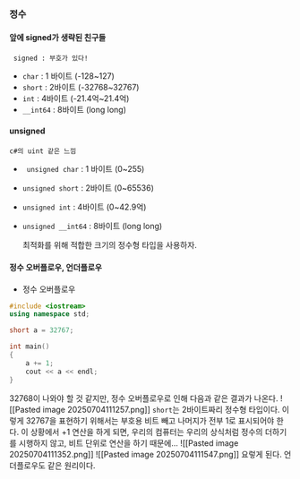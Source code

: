 ### 정수

#### 앞에 signed가 생략된 친구들
	 signed : 부호가 있다!
- `char` : 1 바이트 (-128~127)
- `short` : 2바이트 (-32768~32767)
-  `int` : 4바이트 (-21.4억~21.4억)
- `__int64` : 8바이트 (long long) 

#### unsigned
	c#의 uint 같은 느낌
- ` unsigned char` : 1 바이트 (0~255)
- `unsigned short` : 2바이트 (0~65536)
-  `unsigned int` : 4바이트 (0~42.9억)
- `unsigned __int64` : 8바이트 (long long)

	최적화를 위해 적합한 크기의 정수형 타입을 사용하자.

#### 정수 오버플로우, 언더플로우
- 정수 오버플로우
```cpp
#include <iostream>
using namespace std;

short a = 32767;

int main()
{
    a += 1;
    cout << a << endl;
}
```
32768이 나와야 할 것 같지만, 정수 오버플로우로 인해 다음과 같은 결과가 나온다. 
![[Pasted image 20250704111257.png]]
`short`는 2바이트짜리 정수형 타입이다. 이렇게 32767을 표현하기 위해서는 부호용 비트 빼고 나머지가 전부 1로 표시되어야 한다. 이 상황에서 +1 연산을 하게 되면, 우리의 컴퓨터는 우리의 상식처럼 정수의 더하기를 시행하지 않고, 비트 단위로 연산을 하기 때문에...
![[Pasted image 20250704111352.png]]
![[Pasted image 20250704111547.png]]
요렇게 된다. 언더플로우도 같은 원리이다.